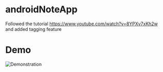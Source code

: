# androidNoteApp
Followed the tutorial https://www.youtube.com/watch?v=8YPXv7xKh2w and added tagging feature

# Demo
![Demonstration](https://media2.giphy.com/media/GopbWfWpODSkSnaHy2/giphy.gif)
